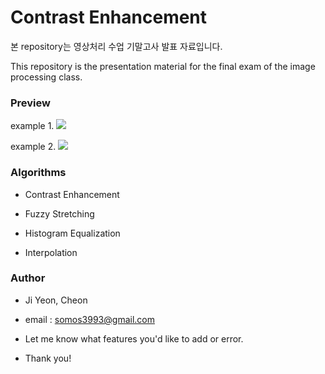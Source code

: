 # Contrast Enhancement

본 repository는 영상처리 수업 기말고사 발표 자료입니다. 

This repository is the presentation material for the final exam of the image processing class.

### Preview

example 1.
<img src="https://img1.daumcdn.net/thumb/R1280x0/?scode=mtistory2&fname=https%3A%2F%2Fk.kakaocdn.net%2Fdn%2Fcgvm9H%2FbtqC49ejx17%2F9984mGOQVik11qULGD98jK%2Fimg.png">

example 2.
<img src="https://img1.daumcdn.net/thumb/R1280x0/?scode=mtistory2&fname=https%3A%2F%2Fk.kakaocdn.net%2Fdn%2F7yfW3%2FbtqC0KHhQ23%2FJNs6YYhOa1IjpsC2q7n5BK%2Fimg.png">

### Algorithms

+ Contrast Enhancement

+ Fuzzy Stretching

+ Histogram Equalization

+ Interpolation

### Author

+ Ji Yeon, Cheon 

+ email : somos3993@gmail.com

+ Let me know what features you'd like to add or error.

+ Thank you!









